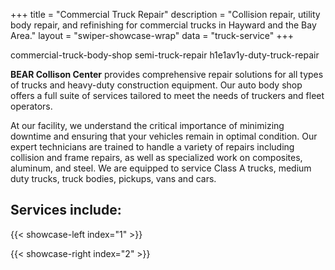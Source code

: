 +++
title = "Commercial Truck Repair"
description = "Collision repair, utility body repair, and refinishing for commercial trucks in Hayward and the Bay Area."
layout = "swiper-showcase-wrap"
data = "truck-service"
+++

commercial-truck-body-shop
semi-truck-repair
h1e1av1y-duty-truck-repair


**BEAR Collison Center** provides comprehensive repair solutions for all types
of trucks and heavy-duty construction equipment. Our auto body shop offers a
full suite of services tailored to meet the needs of truckers and fleet
operators.

At our facility, we understand the critical importance of minimizing downtime
and ensuring that your vehicles remain in optimal condition. Our expert
technicians are trained to handle a variety of repairs including collision and
frame repairs, as well as specialized work on composites, aluminum, and steel.
We are equipped to service Class A trucks, medium duty trucks, truck bodies,
pickups, vans and cars.

## Services include:

{{< showcase-left index="1" >}}

{{< showcase-right index="2" >}}
